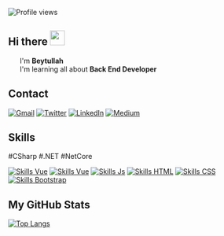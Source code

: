 ![Profile views](https://gpvc.arturio.dev/beytullahozturk)  

## Hi there <img src="https://raw.githubusercontent.com/MartinHeinz/MartinHeinz/master/wave.gif" width="30px">

<ul style="list-style:none">
	<li> I'm <b> Beytullah </b> </li>
	<li> I'm learning all about <b>Back End Developer</b> </li>
</ul>

## Contact

[![Gmail](https://img.shields.io/badge/Gmail-100000?style=for-the-badge&logo=gmail&logoColor=#c0392b)](mailto:"ozbeytullah2@gmail.com")
[![Twitter](https://img.shields.io/badge/Twitter-1DA1F2?style=for-the-badge&logo=twitter&logoColor=white)](https://twitter.com/ozbeytullah1)
[![LinkedIn](https://img.shields.io/badge/LinkedIn-0077B5?style=for-the-badge&logo=linkedin&logoColor=white)](https://www.linkedin.com/in/beytullahozturk)
[![Medium](https://img.shields.io/badge/Medium-12100E?style=for-the-badge&logo=medium&logoColor=white)](https://medium.com/@beytullahozturk)  

## Skills

#CSharp #.NET #NetCore 

[![Skills Vue](https://img.shields.io/badge/c%23-%23239120.svg?style=for-the-badge&logo=c-sharp&logoColor=white)](#)
[![Skills Vue](https://img.shields.io/badge/-ReactJs-61DAFB?logo=react&logoColor=white&style=for-the-badge&logo=vue.js&logoColor=4FC08D)](#)
[![Skills Js](https://img.shields.io/badge/JavaScript-323330?style=for-the-badge&logo=javascript&logoColor=F7DF1E)](#)
[![Skills HTML](https://img.shields.io/badge/HTML-239120?style=for-the-badge&logo=html5&logoColor=white)](#)
[![Skills CSS](https://img.shields.io/badge/CSS-239120?&style=for-the-badge&logo=css3&logoColor=white)](#)
[![Skills Bootstrap](https://img.shields.io/badge/Bootstrap-563D7C?style=for-the-badge&logo=bootstrap&logoColor=white)](#)

## My GitHub Stats

[![Top Langs](https://github-readme-stats.vercel.app/api/top-langs/?username=beytullahozturk&hide=javascript)](https://github.com/beytullahozturk)



